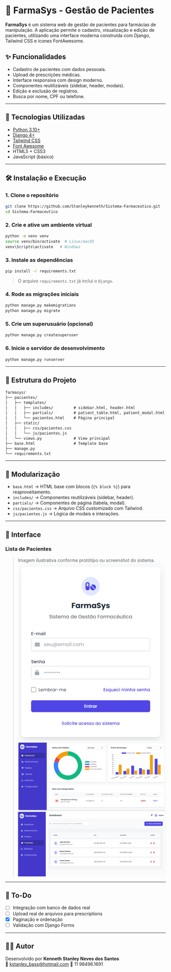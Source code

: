 
# 💊 FarmaSys - Gestão de Pacientes

**FarmaSys** é um sistema web de gestão de pacientes para farmácias de manipulação. A aplicação permite o cadastro, visualização e edição de pacientes, utilizando uma interface moderna construída com Django, Tailwind CSS e ícones FontAwesome.

## ✨ Funcionalidades

- Cadastro de pacientes com dados pessoais.
- Upload de prescrições médicas.
- Interface responsiva com design moderno.
- Componentes reutilizáveis (sidebar, header, modais).
- Edição e exclusão de registros.
- Busca por nome, CPF ou telefone.

---

## 🚀 Tecnologias Utilizadas

- [Python 3.10+](https://www.python.org/)
- [Django 4+](https://www.djangoproject.com/)
- [Tailwind CSS](https://tailwindcss.com/)
- [Font Awesome](https://fontawesome.com/)
- HTML5 + CSS3
- JavaScript (básico)

---

## 🛠️ Instalação e Execução

### 1. Clone o repositório

```bash
git clone https://github.com/Stanleykenneth/Sistema-Farmaceutico.git
cd Sistema-Farmaceutico
```

### 2. Crie e ative um ambiente virtual

```bash
python -m venv venv
source venv/bin/activate  # Linux/macOS
venv\Scripts\activate   # Windows
```

### 3. Instale as dependências

```bash
pip install -r requirements.txt
```

> O arquivo `requirements.txt` já inclui o `Django`.

### 4. Rode as migrações iniciais

```bash
python manage.py makemigrations
python manage.py migrate
```

### 5. Crie um superusuário (opcional)

```bash
python manage.py createsuperuser
```

### 6. Inicie o servidor de desenvolvimento

```bash
python manage.py runserver
```

---

## 📁 Estrutura do Projeto

```
farmasys/
├── pacientes/
│   ├── templates/
│   │   ├── includes/         # sidebar.html, header.html
│   │   ├── partials/         # patient_table.html, patient_modal.html
│   │   └── pacientes.html    # Página principal
│   ├── static/
│   │   ├── css/pacientes.css
│   │   └── js/pacientes.js
│   └── views.py              # View principal
├── base.html                 # Template base
├── manage.py
└── requirements.txt
```

---

## 🧩 Modularização

- `base.html` → HTML base com blocos (`{% block %}`) para reaproveitamento.
- `includes/` → Componentes reutilizáveis (sidebar, header).
- `partials/` → Componentes de página (tabela, modal).
- `css/pacientes.css` → Arquivo CSS customizado com Tailwind.
- `js/pacientes.js` → Lógica de modais e interações.

---

## 📸 Interface

### Lista de Pacientes

> Imagem ilustrativa conforme protótipo ou screenshot do sistema.
![Tela de login](image.png)
![Tela de Dashboard](image-1.png)
![Tela de Pacientes](image-2.png)

---

## 📌 To-Do

- [ ] Integração com banco de dados real
- [ ] Upload real de arquivos para prescriptions
- [x] Paginação e ordenação
- [ ] Validação com Django Forms

---

## 👨‍💻 Autor

Desenvolvido por **Kenneth Stanley Neves dos Santos**  
📧 kstanley_bass@hotmail.com
📱 11 98496.1691
